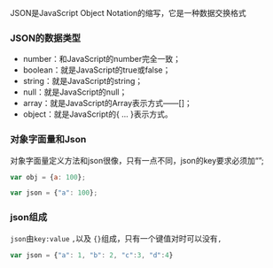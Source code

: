 JSON是JavaScript Object Notation的缩写，它是一种数据交换格式

### JSON的数据类型
* number：和JavaScript的number完全一致；
* boolean：就是JavaScript的true或false；
* string：就是JavaScript的string；
* null：就是JavaScript的null；
* array：就是JavaScript的Array表示方式——[]；
* object：就是JavaScript的{ ... }表示方式。

### 对象字面量和Json
对象字面量定义方法和json很像，只有一点不同，json的key要求必须加“”;

```js
var obj = {a: 100};

var json = {"a": 100};
```

### json组成
`json`由`key:value` `,`以及 `{}`组成，只有一个键值对时可以没有`,`

```js
var json = {"a": 1, "b": 2, "c":3, "d":4}
```